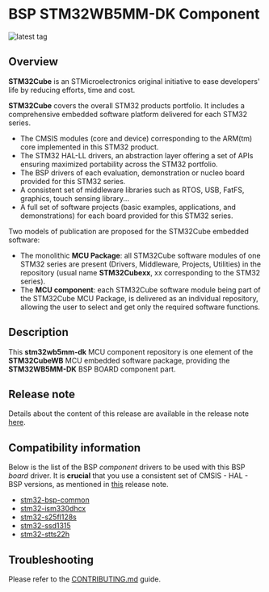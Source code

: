 # BSP STM32WB5MM-DK Component

![latest tag](https://img.shields.io/github/v/tag/STMicroelectronics/stm32wb5mm-dk.svg?color=brightgreen)

## Overview

**STM32Cube** is an STMicroelectronics original initiative to ease developers' life by reducing efforts, time and cost.

**STM32Cube** covers the overall STM32 products portfolio. It includes a comprehensive embedded software platform delivered for each STM32 series.
   * The CMSIS modules (core and device) corresponding to the ARM(tm) core implemented in this STM32 product.
   * The STM32 HAL-LL drivers, an abstraction layer offering a set of APIs ensuring maximized portability across the STM32 portfolio.
   * The BSP drivers of each evaluation, demonstration or nucleo board provided for this STM32 series.
   * A consistent set of middleware libraries such as RTOS, USB, FatFS, graphics, touch sensing library...
   * A full set of software projects (basic examples, applications, and demonstrations) for each board provided for this STM32 series.

Two models of publication are proposed for the STM32Cube embedded software:
   * The monolithic **MCU Package**: all STM32Cube software modules of one STM32 series are present (Drivers, Middleware, Projects, Utilities) in the repository (usual name **STM32Cubexx**, xx corresponding to the STM32 series).
   * The **MCU component**: each STM32Cube software module being part of the STM32Cube MCU Package, is delivered as an individual repository, allowing the user to select and get only the required software functions.

## Description

This **stm32wb5mm-dk** MCU component repository is one element of the **STM32CubeWB** MCU embedded software package, providing the **STM32WB5MM-DK** BSP BOARD component part.

## Release note

Details about the content of this release are available in the release note [here](https://htmlpreview.github.io/?https://github.com/STMicroelectronics/stm32wb5mm-dk/blob/main/Release_Notes.html).

## Compatibility information

Below is the list of the BSP *component* drivers to be used with this BSP *board* driver. It is **crucial** that you use a consistent set of CMSIS - HAL - BSP versions, as mentioned in [this](https://htmlpreview.github.io/?https://github.com/STMicroelectronics/STM32CubeWB/blob/master/Release_Notes.html) release note.

* [stm32-bsp-common](https://github.com/STMicroelectronics/stm32-bsp-common)
* [stm32-ism330dhcx](https://github.com/STMicroelectronics/stm32-ism330dhcx)
* [stm32-s25fl128s](https://github.com/STMicroelectronics/stm32-s25fl128s)
* [stm32-ssd1315](https://github.com/STMicroelectronics/stm32-ssd1315)
* [stm32-stts22h](https://github.com/STMicroelectronics/stm32-stts22h)

## Troubleshooting

Please refer to the [CONTRIBUTING.md](CONTRIBUTING.md) guide.
